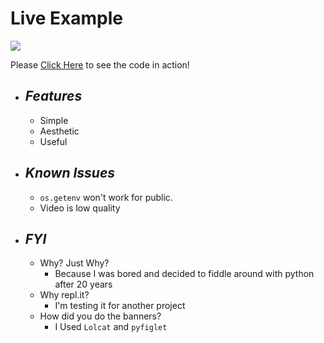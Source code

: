 # Live Example
![](https://media.discordapp.net/attachments/654671023677112320/815595224859803648/unknown.png)


Please [Click Here](https://repl.it/@Simer00/Password-Generator?v=1) to see the code in action!

* ## __*Features*__
  * Simple
  * Aesthetic
  * Useful
 
* ## __*Known Issues*__
  * `os.getenv` won't work for public.
  * Video is low quality

* ## __*FYI*__
  * Why? Just Why?
    * Because I was bored and decided to fiddle around with python after 20 years
  * Why repl.it?
    * I'm testing it for another project
  * How did you do the banners?
    * I Used `Lolcat` and `pyfiglet`
